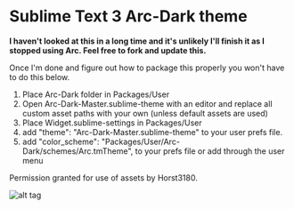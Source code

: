 # Sublime Text 3 Arc-Dark theme

**I haven't looked at this in a long time and it's unlikely I'll finish it as I stopped using Arc. Feel free to fork and update this.**

Once I'm done and figure out how to package this properly you won't have to do this below.

1. Place Arc-Dark folder in Packages/User
2. Open Arc-Dark-Master.sublime-theme with an editor and replace all custom asset paths with your own (unless default assets are used)
3. Place Widget.sublime-settings in Packages/User
4. add "theme": "Arc-Dark-Master.sublime-theme" to your user prefs file.
5. add "color_scheme": "Packages/User/Arc-Dark/schemes/Arc.tmTheme", to your prefs file or add through the user menu

Permission granted for use of assets by Horst3180.

![alt tag](arc-dark.png)
